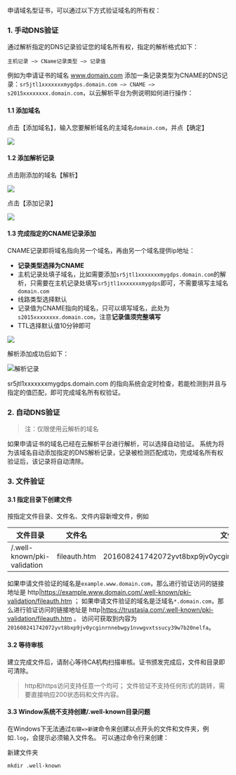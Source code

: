 申请域名型证书，可以通过以下方式验证域名的所有权：

### 1. 手动DNS验证
通过解析指定的DNS记录验证您的域名所有权，指定的解析格式如下：

`主机记录 –> CName记录类型 –> 记录值`

例如为申请证书的域名 www.domain.com 添加一条记录类型为CNAME的DNS记录：`sr5jtl1xxxxxxxmygdps.domain.com –> CNAME –> s2015xxxxxxxx.domain.com`，以云解析平台为例说明如何进行操作：

#### 1.1 添加域名

点击【添加域名】，输入您要解析域名的主域名`domain.com`，并点【确定】

![](https://mc.qcloudimg.com/static/img/3c906608a8759c24cf9bd0391c74c896/1.png)

#### 1.2 添加解析记录

点击刚添加的域名【解析】

![](https://mc.qcloudimg.com/static/img/75878a81c6074509dfab0e15a8323ac0/3.png)

点击【添加记录】

![](https://mc.qcloudimg.com/static/img/943fd0902cdea7b583b5e36112d83f13/4.png)

#### 1.3 完成指定的CNAME记录添加

CNAME记录即将域名指向另一个域名，再由另一个域名提供ip地址：

- **记录类型选择为CNAME**
- 主机记录处填子域名，比如需要添加`sr5jtl1xxxxxxxmygdps.domain.com`的解析，只需要在主机记录处填写`sr5jtl1xxxxxxxmygdps`即可，不需要填写主域名`domain.com`
- 线路类型选择默认
-  记录值为CNAME指向的域名，只可以填写域名，此处为`s2015xxxxxxxx.domain.com`，注意**记录值须完整填写**
-  TTL选择默认值10分钟即可

![](https://mc.qcloudimg.com/static/img/14c630f4a6765e7da1641fa60f9edf6a/tmp.png)

解析添加成功后如下：

![解析记录](//mccdn.qcloud.com/static/img/4522598957e754ebc75dd89b0d553e9e/image.png)

sr5jtl1xxxxxxxmygdps.domain.com 的指向系统会定时检查，若能检测到并且与指定的值匹配，即可完成域名所有权验证。

### 2. 自动DNS验证
> 注：仅限使用云解析的域名

如果申请证书的域名已经在云解析平台进行解析，可以选择自动验证。
系统为将为该域名自动添加指定的DNS解析记录，记录被检测匹配成功，完成域名所有权验证后，该记录将自动清除。

### 3. 文件验证

#### 3.1 指定目录下创建文件
按指定文件目录、文件名、文件内容新增文件，例如

| 文件目录| 文件名 |文件内容 |
|---------|---------|---------|
| /.well-known/pki-validation | fileauth.htm | 201608241742072yvt8bxp9jv0ycginrnnebwgy1nvwgvxtssucy39w7b20nelfa |

如果申请文件验证的域名是`example.www.domain.com`，那么进行验证访问的链接地址是 http|https://example.www.domain.com/.well-known/pki-validation/fileauth.htm ；
如果申请文件验证的域名是泛域名`*.domain.com`，那么进行验证访问的链接地址是 http|https://trustasia.com/.well-known/pki-validation/fileauth.htm 。
访问可获取到内容为`201608241742072yvt8bxp9jv0ycginrnnebwgy1nvwgvxtssucy39w7b20nelfa`。

#### 3.2 等待审核
建立完成文件后，请耐心等待CA机构扫描审核。证书颁发完成后，文件和目录即可清除。

> http和https访问支持任意一个均可；
> 文件验证不支持任何形式的跳转，需要直接响应200状态码和文件内容。

#### 3.3 Window系统不支持创建/.well-known目录问题
在Windows下无法通过`右键=>新建`命令来创建以点开头的文件和文件夹，例如`.log`，会提示必须输入文件名。
可以通过命令行来创建：

新建文件夹
```
mkdir .well-known
```
